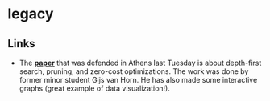 # legacy

## Links

* The __[paper](https://hamiltoncycle.gijsvanhorn.nl)__ that was defended in Athens last Tuesday is about depth-first search, pruning, and zero-cost optimizations. The work was done by former minor student Gijs van Horn. He has also made some interactive graphs (great example of data visualization!). 
